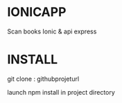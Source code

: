 # IONICAPP
Scan books Ionic &amp; api express

# INSTALL

git clone : githubprojeturl

launch npm install in project directory
